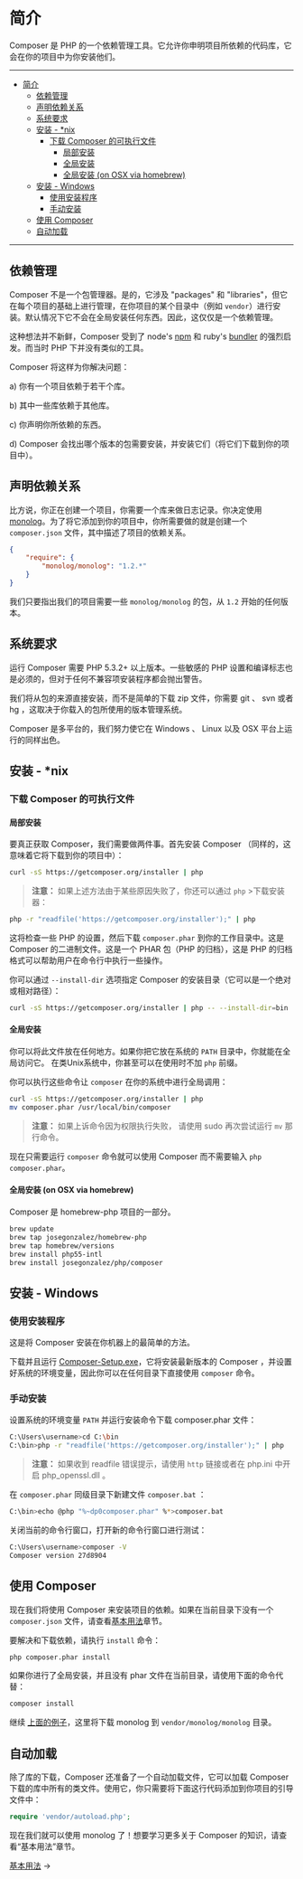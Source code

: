 <a name="Introduction"></a>
# 简介

Composer 是 PHP 的一个依赖管理工具。它允许你申明项目所依赖的代码库，它会在你的项目中为你安装他们。

---

- [简介](#Introduction)
  - [依赖管理](#Dependency-management)
  - [声明依赖关系](#Declaring-dependencies)
  - [系统要求](#System-Requirements)
  - [安装 - *nix](#Installation-*nix)
    - [下载 Composer 的可执行文件](#Downloading-the-Composer-Executable)
      - [局部安装](#Locally)
      - [全局安装](#Globally)
      - [全局安装 (on OSX via homebrew)](#Globally-on-OSX-via-homebrew)
  - [安装 - Windows](#Installation-Windows)
    - [使用安装程序](#Using-the-Installer)
    - [手动安装](#Manual-Installation)
  - [使用 Composer](#Using-Composer)
  - [自动加载](#Autoloading)

---

<a name="Dependency-management"></a>
## 依赖管理

Composer 不是一个包管理器。是的，它涉及 "packages" 和 "libraries"，但它在每个项目的基础上进行管理，在你项目的某个目录中（例如 `vendor`）进行安装。默认情况下它不会在全局安装任何东西。因此，这仅仅是一个依赖管理。

这种想法并不新鲜，Composer 受到了 node's [npm](http://npmjs.org/)
和 ruby's [bundler](http://gembundler.com/) 的强烈启发。而当时 PHP 下并没有类似的工具。

Composer 将这样为你解决问题：

a) 你有一个项目依赖于若干个库。

b) 其中一些库依赖于其他库。

c) 你声明你所依赖的东西。

d) Composer 会找出哪个版本的包需要安装，并安装它们（将它们下载到你的项目中）。

<a name="Declaring-dependencies"></a>
## 声明依赖关系

比方说，你正在创建一个项目，你需要一个库来做日志记录。你决定使用 [monolog](https://github.com/Seldaek/monolog)。为了将它添加到你的项目中，你所需要做的就是创建一个 `composer.json` 文件，其中描述了项目的依赖关系。

```json
{
    "require": {
        "monolog/monolog": "1.2.*"
    }
}
```

我们只要指出我们的项目需要一些 `monolog/monolog` 的包，从 `1.2` 开始的任何版本。

<a name="System-Requirements"></a>
## 系统要求

运行 Composer 需要 PHP 5.3.2+ 以上版本。一些敏感的 PHP 设置和编译标志也是必须的，但对于任何不兼容项安装程序都会抛出警告。

我们将从包的来源直接安装，而不是简单的下载 zip 文件，你需要 git 、 svn 或者 hg ，这取决于你载入的包所使用的版本管理系统。

Composer 是多平台的，我们努力使它在 Windows 、 Linux 以及 OSX 平台上运行的同样出色。

<a name="Installation-*nix"></a>
## 安装 - *nix

<a name="Downloading-the-Composer-Executable"></a>
### 下载 Composer 的可执行文件

<a name="Locally"></a>
#### 局部安装

要真正获取 Composer，我们需要做两件事。首先安装 Composer （同样的，这意味着它将下载到你的项目中）：

```sh
curl -sS https://getcomposer.org/installer | php
```

> **注意：** 如果上述方法由于某些原因失败了，你还可以通过 `php` >下载安装器：

```sh
php -r "readfile('https://getcomposer.org/installer');" | php
```

这将检查一些 PHP 的设置，然后下载 `composer.phar` 到你的工作目录中。这是 Composer 的二进制文件。这是一个 PHAR 包（PHP 的归档），这是 PHP 的归档格式可以帮助用户在命令行中执行一些操作。

你可以通过 `--install-dir` 选项指定 Composer 的安装目录（它可以是一个绝对或相对路径）：

```sh
curl -sS https://getcomposer.org/installer | php -- --install-dir=bin
```

<a name="Globally"></a>
#### 全局安装

你可以将此文件放在任何地方。如果你把它放在系统的 `PATH` 目录中，你就能在全局访问它。 在类Unix系统中，你甚至可以在使用时不加 `php` 前缀。

你可以执行这些命令让 `composer` 在你的系统中进行全局调用：

```sh
curl -sS https://getcomposer.org/installer | php
mv composer.phar /usr/local/bin/composer
```

> **注意：** 如果上诉命令因为权限执行失败，
> 请使用 sudo 再次尝试运行 `mv` 那行命令。

现在只需要运行 `composer` 命令就可以使用 Composer 而不需要输入 `php composer.phar`。

<a name="Globally-on-OSX-via-homebrew"></a>
#### 全局安装 (on OSX via homebrew)

Composer 是 homebrew-php 项目的一部分。

```sh
brew update
brew tap josegonzalez/homebrew-php
brew tap homebrew/versions
brew install php55-intl
brew install josegonzalez/php/composer
```

<a name="Installation-Windows"></a>
## 安装 - Windows

<a name="Using-the-Installer"></a>
### 使用安装程序

这是将 Composer 安装在你机器上的最简单的方法。

下载并且运行 [Composer-Setup.exe](https://getcomposer.org/Composer-Setup.exe)，它将安装最新版本的 Composer ，并设置好系统的环境变量，因此你可以在任何目录下直接使用 `composer` 命令。

<a name="Manual-Installation"></a>
### 手动安装

设置系统的环境变量 `PATH` 并运行安装命令下载 composer.phar 文件：

```sh
C:\Users\username>cd C:\bin
C:\bin>php -r "readfile('https://getcomposer.org/installer');" | php
```

> **注意：** 如果收到 readfile 错误提示，请使用 `http` 链接或者在 php.ini 中开启 php_openssl.dll 。

在 `composer.phar` 同级目录下新建文件 `composer.bat` ：

```sh
C:\bin>echo @php "%~dp0composer.phar" %*>composer.bat
```

关闭当前的命令行窗口，打开新的命令行窗口进行测试：

```sh
C:\Users\username>composer -V
Composer version 27d8904
```

<a name="Using-Composer"></a>
## 使用 Composer

现在我们将使用 Composer 来安装项目的依赖。如果在当前目录下没有一个 `composer.json` 文件，请查看[基本用法](01-basic-usage.md)章节。

要解决和下载依赖，请执行 `install` 命令：

```sh
php composer.phar install
```

如果你进行了全局安装，并且没有 phar 文件在当前目录，请使用下面的命令代替：

```sh
composer install
```

继续 [上面的例子](#Declaring-dependencies)，这里将下载 monolog 到 `vendor/monolog/monolog` 目录。

<a name="Autoloading"></a>
## 自动加载

除了库的下载，Composer 还准备了一个自动加载文件，它可以加载 Composer 下载的库中所有的类文件。使用它，你只需要将下面这行代码添加到你项目的引导文件中：

```php
require 'vendor/autoload.php';
```

现在我们就可以使用 monolog 了！想要学习更多关于 Composer 的知识，请查看“基本用法”章节。

[基本用法](01-basic-usage.md) &rarr;
